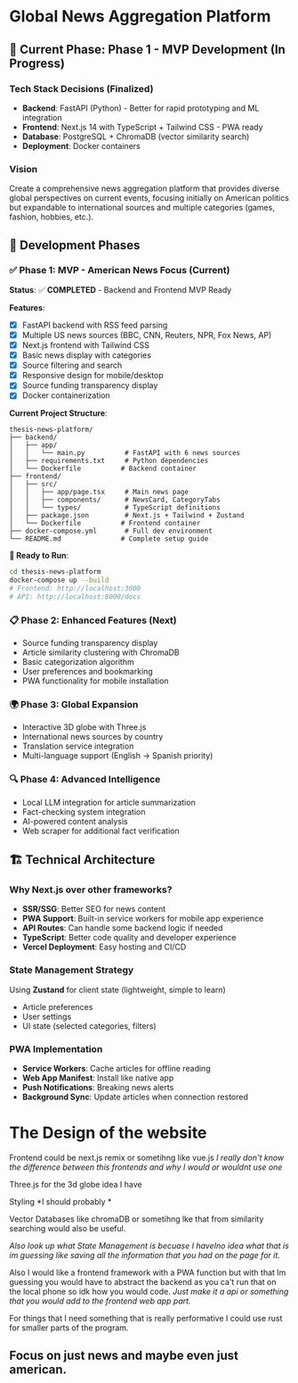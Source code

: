 # Global News Aggregation Platform

## 🎯 Current Phase: **Phase 1 - MVP Development (In Progress)**

### Tech Stack Decisions (Finalized)
- **Backend**: FastAPI (Python) - Better for rapid prototyping and ML integration
- **Frontend**: Next.js 14 with TypeScript + Tailwind CSS - PWA ready
- **Database**: PostgreSQL + ChromaDB (vector similarity search)
- **Deployment**: Docker containers

### Vision
Create a comprehensive news aggregation platform that provides diverse global perspectives on current events, focusing initially on American politics but expandable to international sources and multiple categories (games, fashion, hobbies, etc.).

## 🚀 Development Phases

### ✅ Phase 1: MVP - American News Focus (Current)
**Status**: ✅ **COMPLETED** - Backend and Frontend MVP Ready

**Features**:
- [x] FastAPI backend with RSS feed parsing
- [x] Multiple US news sources (BBC, CNN, Reuters, NPR, Fox News, AP)
- [x] Next.js frontend with Tailwind CSS
- [x] Basic news display with categories
- [x] Source filtering and search
- [x] Responsive design for mobile/desktop
- [x] Source funding transparency display
- [x] Docker containerization

**Current Project Structure**:
```
thesis-news-platform/
├── backend/
│   ├── app/
│   │   └── main.py          # FastAPI with 6 news sources
│   ├── requirements.txt     # Python dependencies
│   └── Dockerfile          # Backend container
├── frontend/
│   ├── src/
│   │   ├── app/page.tsx     # Main news page
│   │   ├── components/      # NewsCard, CategoryTabs
│   │   └── types/           # TypeScript definitions
│   ├── package.json         # Next.js + Tailwind + Zustand
│   └── Dockerfile          # Frontend container
├── docker-compose.yml       # Full dev environment
└── README.md               # Complete setup guide
```

**🎉 Ready to Run**:
```bash
cd thesis-news-platform
docker-compose up --build
# Frontend: http://localhost:3000
# API: http://localhost:8000/docs
```

### 📋 Phase 2: Enhanced Features (Next)
- Source funding transparency display
- Article similarity clustering with ChromaDB
- Basic categorization algorithm
- User preferences and bookmarking
- PWA functionality for mobile installation

### 🌍 Phase 3: Global Expansion
- Interactive 3D globe with Three.js
- International news sources by country
- Translation service integration
- Multi-language support (English → Spanish priority)

### 🔍 Phase 4: Advanced Intelligence
- Local LLM integration for article summarization
- Fact-checking system integration
- AI-powered content analysis
- Web scraper for additional fact verification

## 🏗️ Technical Architecture

### Why Next.js over other frameworks?
- **SSR/SSG**: Better SEO for news content
- **PWA Support**: Built-in service workers for mobile app experience
- **API Routes**: Can handle some backend logic if needed
- **TypeScript**: Better code quality and developer experience
- **Vercel Deployment**: Easy hosting and CI/CD

### State Management Strategy
Using **Zustand** for client state (lightweight, simple to learn)
- Article preferences
- User settings
- UI state (selected categories, filters)

### PWA Implementation
- **Service Workers**: Cache articles for offline reading
- **Web App Manifest**: Install like native app
- **Push Notifications**: Breaking news alerts
- **Background Sync**: Update articles when connection restored

# The Design of the website
Frontend could be next.js remix or sometihng like vue.js *I really don't know the difference between this frontends and why I would or wouldnt use one*

Three.js for the 3d globe idea I have

Styling *I should probably *

Vector Databases like chromaDB or sometihng lke that from similarity searching would also be useful.

*Also look up what State Management is becuase I haveIno idea what that is im guessing like saving all the information that you had on the page for it.*

Also I would like a frontend framework with a PWA function but with that Im guessing you would have to abstract the backend as you ca't run that on the local phone so idk how you would code. *Just make it a api or something that you would add to the frontend web app part.*

For things that I need something that is really performative I could use rust for smaller parts of the program.

## Focus on just news and maybe even just american.